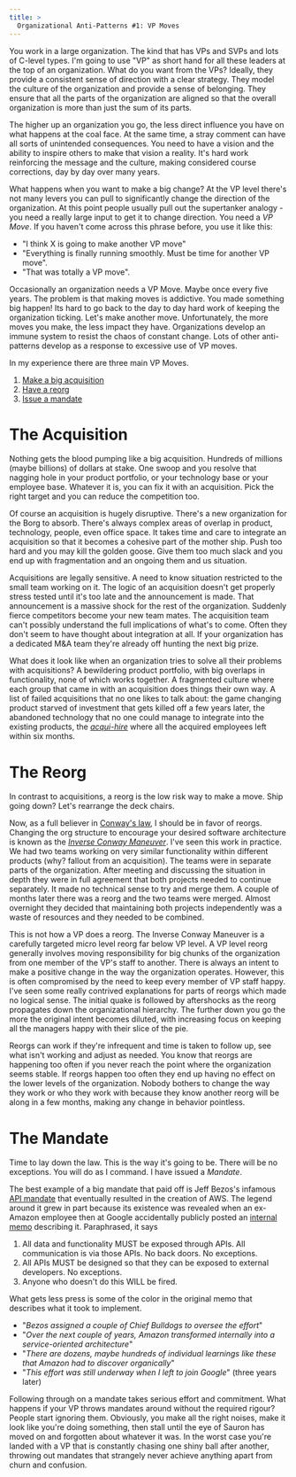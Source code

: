 ```yaml
---
title: >
  Organizational Anti-Patterns #1: VP Moves
---
```


You work in a large organization. The kind that has VPs and SVPs and lots of C-level types. I'm going to use "VP" as short hand for all these leaders at the top of an organization. What do you want from the VPs? Ideally, they provide a consistent sense of direction with a clear strategy. They model the culture of the organization and provide a sense of belonging. They ensure that all the parts of the organization are aligned so that the overall organization is more than just the sum of its parts. 

The higher up an organization you go, the less direct influence you have on what happens at the coal face. At the same time, a stray comment can have all sorts of unintended consequences. You need to have a vision and the ability to inspire others to make that vision a reality. It's hard work reinforcing the message and the culture, making considered course corrections, day by day over many years.

What happens when you want to make a big change? At the VP level there's not many levers you can pull to significantly change the direction of the organization. At this point people usually pull out the supertanker analogy - you need a really large input to get it to change direction. You need a *VP Move*. If you haven't come across this phrase before, you use it like this:
* "I think X is going to make another VP move"
* "Everything is finally running smoothly. Must be time for another VP move".
* "That was totally a VP move".

Occasionally an organization needs a VP Move. Maybe once every five years. The problem is that making moves is addictive. You made something big happen! Its hard to go back to the day to day hard work of keeping the organization ticking. Let's make another move. Unfortunately, the more moves you make, the less impact they have. Organizations develop an immune system to resist the chaos of constant change. Lots of other anti-patterns develop as a response to excessive use of VP moves. 

In my experience there are three main VP Moves. 
1. [Make a big acquisition](#the-acquisition)
2. [Have a reorg](#the-reorg)
3. [Issue a mandate](#the-mandate)

# The Acquisition

Nothing gets the blood pumping like a big acquisition. Hundreds of millions (maybe billions) of dollars at stake. One swoop and you resolve that nagging hole in your product portfolio, or your technology base or your employee base. Whatever it is, you can fix it with an acquisition. Pick the right target and you can reduce the competition too. 

Of course an acquisition is hugely disruptive. There's a new organization for the Borg to absorb. There's always complex areas of overlap in product, technology, people, even office space. It takes time and care to integrate an acquisition so that it becomes a cohesive part of the mother ship. Push too hard and you may kill the golden goose. Give them too much slack and you end up with fragmentation and an ongoing them and us situation.

Acquisitions are legally sensitive. A need to know situation restricted to the small team working on it. The logic of an acquisition doesn't get properly stress tested until it's too late and the announcement is made. That announcement is a massive shock for the rest of the organization. Suddenly fierce competitors become your new team mates. The acquisition team can't possibly understand the full implications of what's to come. Often they don't seem to have thought about integration at all. If your organization has a dedicated M&A team they're already off hunting the next big prize. 

What does it look like when an organization tries to solve all their problems with acquisitions? A bewildering product portfolio, with big overlaps in functionality, none of which works together. A fragmented culture where each group that came in with an acquisition does things their own way. A list of failed acquisitions that no one likes to talk about: the game changing product starved of investment that gets killed off a few years later, the abandoned technology that no one could manage to integrate into the existing products, the [*acqui-hire*](https://en.wikipedia.org/wiki/Acqui-hiring) where all the acquired employees left within six months.

# The Reorg

In contrast to acquisitions, a reorg is the low risk way to make a move. Ship going down? Let's rearrange the deck chairs. 

Now, as a full believer in [Conway's law](https://en.wikipedia.org/wiki/Conway%27s_law), I should be in favor of reorgs. Changing the org structure to encourage your desired software architecture is known as the [*Inverse Conway Maneuver*](https://martinfowler.com/bliki/ConwaysLaw.html#footnote-inv). I've seen this work in practice. We had two teams working on very similar functionality within different products (why? fallout from an acquisition). The teams were in separate parts of the organization. After meeting and discussing the situation in depth they were in full agreement that both projects needed to continue separately. It made no technical sense to try and merge them. A couple of months later there was a reorg and the two teams were merged. Almost overnight they decided that maintaining both projects independently was a waste of resources and they needed to be combined.

This is not how a VP does a reorg. The Inverse Conway Maneuver is a carefully targeted micro level reorg far below VP level. A VP level reorg generally involves moving responsibility for big chunks of the organization from one member of the VP's staff to another. There is always an intent to make a positive change in the way the organization operates. However, this is often compromised by the need to keep every member of VP staff happy. I've seen some really contrived explanations for parts of reorgs which made no logical sense. The initial quake is followed by aftershocks as the reorg propagates down the organizational hierarchy. The further down you go the more the original intent becomes diluted, with increasing focus on keeping all the managers happy with their slice of the pie. 

Reorgs can work if they're infrequent and time is taken to follow up, see what isn't working and adjust as needed. You know that reorgs are happening too often if you never reach the point where the organization seems stable. If reorgs happen too often they end up having no effect on the lower levels of the organization. Nobody bothers to change the way they work or who they work with because they know another reorg will be along in a few months, making any change in behavior pointless.

# The Mandate

Time to lay down the law. This is the way it's going to be. There will be no exceptions. You will do as I command. I have issued a *Mandate*.

The best example of a big mandate that paid off is Jeff Bezos's infamous [API mandate](https://konghq.com/blog/api-mandate) that eventually resulted in the creation of AWS. The legend around it grew in part because its existence was revealed when an ex-Amazon employee then at Google accidentally publicly posted an [internal memo](https://gist.github.com/chitchcock/1281611) describing it. Paraphrased, it says 
1. All data and functionality MUST be exposed through APIs. All communication is via those APIs. No back doors. No exceptions.
2. All APIs MUST be designed so that they can be exposed to external developers. No exceptions.
3. Anyone who doesn't do this WILL be fired.

What gets less press is some of the color in the original memo that describes what it took to implement. 
* "*Bezos assigned a couple of Chief Bulldogs to oversee the effort*"
* "*Over the next couple of years, Amazon transformed internally into a service-oriented architecture*"
* "*There are dozens, maybe hundreds of individual learnings like these that Amazon had to discover organically*"
* "*This effort was still underway when I left to join Google*" (three years later) 

Following through on a mandate takes serious effort and commitment. What happens if your VP throws mandates around without the required rigour? People start ignoring them. Obviously, you make all the right noises, make it look like you're doing something, then stall until the eye of Sauron has moved on and forgotten about whatever it was. In the worst case you're landed with a VP that is constantly chasing one shiny ball after another, throwing out mandates that strangely never achieve anything apart from churn and confusion.

